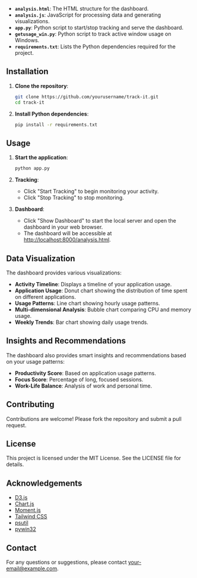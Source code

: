 
- **`analysis.html`**: The HTML structure for the dashboard.
- **`analysis.js`**: JavaScript for processing data and generating visualizations.
- **`app.py`**: Python script to start/stop tracking and serve the dashboard.
- **`getusage_win.py`**: Python script to track active window usage on Windows.
- **`requirements.txt`**: Lists the Python dependencies required for the project.

## Installation

1. **Clone the repository**:
    ```sh
    git clone https://github.com/yourusername/track-it.git
    cd track-it
    ```

2. **Install Python dependencies**:
    ```sh
    pip install -r requirements.txt
    ```

## Usage

1. **Start the application**:
    ```sh
    python app.py
    ```

2. **Tracking**:
    - Click "Start Tracking" to begin monitoring your activity.
    - Click "Stop Tracking" to stop monitoring.

3. **Dashboard**:
    - Click "Show Dashboard" to start the local server and open the dashboard in your web browser.
    - The dashboard will be accessible at [http://localhost:8000/analysis.html](http://_vscodecontentref_/7).

## Data Visualization

The dashboard provides various visualizations:
- **Activity Timeline**: Displays a timeline of your application usage.
- **Application Usage**: Donut chart showing the distribution of time spent on different applications.
- **Usage Patterns**: Line chart showing hourly usage patterns.
- **Multi-dimensional Analysis**: Bubble chart comparing CPU and memory usage.
- **Weekly Trends**: Bar chart showing daily usage trends.

## Insights and Recommendations

The dashboard also provides smart insights and recommendations based on your usage patterns:
- **Productivity Score**: Based on application usage patterns.
- **Focus Score**: Percentage of long, focused sessions.
- **Work-Life Balance**: Analysis of work and personal time.

## Contributing

Contributions are welcome! Please fork the repository and submit a pull request.

## License

This project is licensed under the MIT License. See the LICENSE file for details.

## Acknowledgements

- [D3.js](https://d3js.org/)
- [Chart.js](https://www.chartjs.org/)
- [Moment.js](https://momentjs.com/)
- [Tailwind CSS](https://tailwindcss.com/)
- [psutil](https://pypi.org/project/psutil/)
- [pywin32](https://pypi.org/project/pywin32/)

## Contact

For any questions or suggestions, please contact [your-email@example.com](mailto:your-email@example.com).
